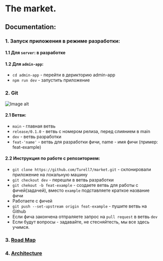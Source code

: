# The market.

## Documentation:

### 1. Запуск приложения в режиме разработки:

#### 1.1 Для `server`: в разработке

#### 1.2 Для `admin-app`:

- `cd admin-app` - перейти в дерикторию admin-app
- `npm run dev` - запустить приложение

### 2. Git

![Image alt](https://github.com/Turell7/market/raw/main/admin-app/src/assets/maxresdefault.jpg)

#### 2.1 Ветви:

- `main` - главная ветвь
- `release/0.1.0` - ветвь с номером релиза, перед слиянием в main
- `dev` - ветвь разработки
- `feat-'name'` - ветвь для разработки фичи, name - имя фичи (пример: feat-example)

#### 2.2 Инструкция по работе с репозиторием:

- `git clone https://github.com/Turell7/market.git` - склонировали приложение на локальную машину
- `git checkout dev` - перешли в ветвь разработки
- `git chekout -b feat-example` - создаете ветвь для работы с фичей(задачей), вместо `example` подставляете краткое название фичи
- Работаете с фичей
- `git push --set-upstream origin feat-example` - пушите ветвь на Github
- Если фича закончена отпраляете запрос на `pull request` в ветвь `dev`
- Если будут вопросы - задавайте, не стесняйтесть, мы все здесь учимся.

### 3. [Road Map](https://github.com/Turell7/market/wiki/Road-Map)

### 4. [Architecture](https://github.com/Turell7/market/wiki/Application-Architecture)
